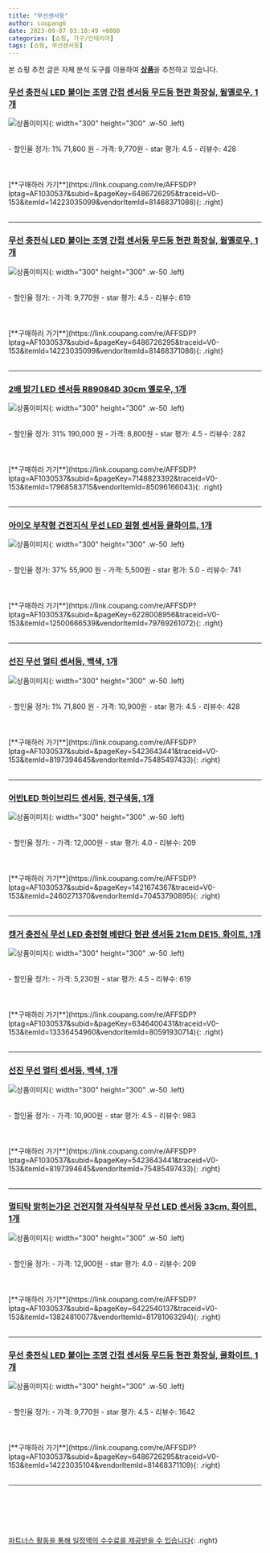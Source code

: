 ```yaml
---
title: "무선센서등"
author: coupang6
date: 2023-09-07 03:10:49 +0800
categories: [쇼핑, 가구/인테리어]
tags: [쇼핑, 무선센서등]
---
```


본 쇼핑 추천 글은 자체 분석 도구를 이용하여 [**상품**](https://link.coupang.com/a/bao1ui)을 추천하고 있습니다.

### [무선 충전식 LED 붙이는 조명 간접 센서등 무드등 현관 화장실, 웜옐로우, 1개](https://link.coupang.com/re/AFFSDP?lptag=AF1030537&subid=&pageKey=6486726295&traceid=V0-153&itemId=14223035099&vendorItemId=81468371086)

![상품이미지](https://thumbnail10.coupangcdn.com/thumbnails/remote/230x230ex/image/retail/images/8931891198918750-9ed68cbf-15c0-4461-abc3-51800e6cb898.jpg){: width="300" height="300" .w-50 .left}


<br>
- 할인율 정가: 1%  71,800   원
- 가격: 9,770원
- star 평가: 4.5
- 리뷰수: 428
<br>
<br>
<br>
<br>
[**구매하러 가기**](https://link.coupang.com/re/AFFSDP?lptag=AF1030537&subid=&pageKey=6486726295&traceid=V0-153&itemId=14223035099&vendorItemId=81468371086){: .right}
<br>
<br>

---

### [무선 충전식 LED 붙이는 조명 간접 센서등 무드등 현관 화장실, 웜옐로우, 1개](https://link.coupang.com/re/AFFSDP?lptag=AF1030537&subid=&pageKey=6486726295&traceid=V0-153&itemId=14223035099&vendorItemId=81468371086)

![상품이미지](https://thumbnail10.coupangcdn.com/thumbnails/remote/230x230ex/image/retail/images/8931891198918750-9ed68cbf-15c0-4461-abc3-51800e6cb898.jpg){: width="300" height="300" .w-50 .left}


<br>
- 할인율 정가: 
- 가격: 9,770원
- star 평가: 4.5
- 리뷰수: 619
<br>
<br>
<br>
<br>
[**구매하러 가기**](https://link.coupang.com/re/AFFSDP?lptag=AF1030537&subid=&pageKey=6486726295&traceid=V0-153&itemId=14223035099&vendorItemId=81468371086){: .right}
<br>
<br>

---

### [2배 밝기 LED 센서등 R89084D 30cm 옐로우, 1개](https://link.coupang.com/re/AFFSDP?lptag=AF1030537&subid=&pageKey=7148823392&traceid=V0-153&itemId=17968583715&vendorItemId=85096166043)

![상품이미지](https://thumbnail10.coupangcdn.com/thumbnails/remote/230x230ex/image/vendor_inventory/06fb/2ebdcc7797d07a489a2501b5cf20ee04adfb3ea232f3c733cd77e02c2e6c.jpg){: width="300" height="300" .w-50 .left}


<br>
- 할인율 정가: 31%  190,000   원
- 가격: 8,800원
- star 평가: 4.5
- 리뷰수: 282
<br>
<br>
<br>
<br>
[**구매하러 가기**](https://link.coupang.com/re/AFFSDP?lptag=AF1030537&subid=&pageKey=7148823392&traceid=V0-153&itemId=17968583715&vendorItemId=85096166043){: .right}
<br>
<br>

---

### [아이오 부착형 건전지식 무선 LED 원형 센서등 쿨화이트, 1개](https://link.coupang.com/re/AFFSDP?lptag=AF1030537&subid=&pageKey=6228008956&traceid=V0-153&itemId=12500666539&vendorItemId=79769261072)

![상품이미지](https://thumbnail6.coupangcdn.com/thumbnails/remote/230x230ex/image/retail/images/2021/12/10/10/2/1327c42f-53a8-4dba-934a-471679839572.jpg){: width="300" height="300" .w-50 .left}


<br>
- 할인율 정가: 37%  55,900   원
- 가격: 5,500원
- star 평가: 5.0
- 리뷰수: 741
<br>
<br>
<br>
<br>
[**구매하러 가기**](https://link.coupang.com/re/AFFSDP?lptag=AF1030537&subid=&pageKey=6228008956&traceid=V0-153&itemId=12500666539&vendorItemId=79769261072){: .right}
<br>
<br>

---

### [선진 무선 멀티 센서등, 백색, 1개](https://link.coupang.com/re/AFFSDP?lptag=AF1030537&subid=&pageKey=5423643441&traceid=V0-153&itemId=8197394645&vendorItemId=75485497433)

![상품이미지](https://thumbnail6.coupangcdn.com/thumbnails/remote/230x230ex/image/rs_quotation_api/kpthtdul/3d36e4457c9446a0ad071201865e3c8f.JPG){: width="300" height="300" .w-50 .left}


<br>
- 할인율 정가: 1%  71,800   원
- 가격: 10,900원
- star 평가: 4.5
- 리뷰수: 428
<br>
<br>
<br>
<br>
[**구매하러 가기**](https://link.coupang.com/re/AFFSDP?lptag=AF1030537&subid=&pageKey=5423643441&traceid=V0-153&itemId=8197394645&vendorItemId=75485497433){: .right}
<br>
<br>

---

### [어반LED 하이브리드 센서등, 전구색등, 1개](https://link.coupang.com/re/AFFSDP?lptag=AF1030537&subid=&pageKey=1421674367&traceid=V0-153&itemId=2460271370&vendorItemId=70453790895)

![상품이미지](https://thumbnail9.coupangcdn.com/thumbnails/remote/230x230ex/image/retail/images/2020/03/26/11/9/9a2243b4-70c4-41bd-99d3-9c9496a4525c.jpg){: width="300" height="300" .w-50 .left}


<br>
- 할인율 정가: 
- 가격: 12,000원
- star 평가: 4.0
- 리뷰수: 209
<br>
<br>
<br>
<br>
[**구매하러 가기**](https://link.coupang.com/re/AFFSDP?lptag=AF1030537&subid=&pageKey=1421674367&traceid=V0-153&itemId=2460271370&vendorItemId=70453790895){: .right}
<br>
<br>

---

### [캥거 충전식 무선 LED 충전형 베란다 현관 센서등 21cm DE15, 화이트, 1개](https://link.coupang.com/re/AFFSDP?lptag=AF1030537&subid=&pageKey=6346400431&traceid=V0-153&itemId=13336454960&vendorItemId=80591930714)

![상품이미지](https://thumbnail7.coupangcdn.com/thumbnails/remote/230x230ex/image/retail/images/2022/02/17/14/3/f0e2fd2c-109a-4776-b185-964cc7418742.jpg){: width="300" height="300" .w-50 .left}


<br>
- 할인율 정가: 
- 가격: 5,230원
- star 평가: 4.5
- 리뷰수: 619
<br>
<br>
<br>
<br>
[**구매하러 가기**](https://link.coupang.com/re/AFFSDP?lptag=AF1030537&subid=&pageKey=6346400431&traceid=V0-153&itemId=13336454960&vendorItemId=80591930714){: .right}
<br>
<br>

---

### [선진 무선 멀티 센서등, 백색, 1개](https://link.coupang.com/re/AFFSDP?lptag=AF1030537&subid=&pageKey=5423643441&traceid=V0-153&itemId=8197394645&vendorItemId=75485497433)

![상품이미지](https://thumbnail6.coupangcdn.com/thumbnails/remote/230x230ex/image/rs_quotation_api/kpthtdul/3d36e4457c9446a0ad071201865e3c8f.JPG){: width="300" height="300" .w-50 .left}


<br>
- 할인율 정가: 
- 가격: 10,900원
- star 평가: 4.5
- 리뷰수: 983
<br>
<br>
<br>
<br>
[**구매하러 가기**](https://link.coupang.com/re/AFFSDP?lptag=AF1030537&subid=&pageKey=5423643441&traceid=V0-153&itemId=8197394645&vendorItemId=75485497433){: .right}
<br>
<br>

---

### [멀티탁 밝히는가온 건전지형 자석식부착 무선 LED 센서등 33cm, 화이트, 1개](https://link.coupang.com/re/AFFSDP?lptag=AF1030537&subid=&pageKey=6422540137&traceid=V0-153&itemId=13824810077&vendorItemId=81781063294)

![상품이미지](https://thumbnail6.coupangcdn.com/thumbnails/remote/230x230ex/image/rs_quotation_api/fdjjdth6/c35e96ad86e249ba87067b0c9931830b.jpg){: width="300" height="300" .w-50 .left}


<br>
- 할인율 정가: 
- 가격: 12,900원
- star 평가: 4.0
- 리뷰수: 209
<br>
<br>
<br>
<br>
[**구매하러 가기**](https://link.coupang.com/re/AFFSDP?lptag=AF1030537&subid=&pageKey=6422540137&traceid=V0-153&itemId=13824810077&vendorItemId=81781063294){: .right}
<br>
<br>

---

### [무선 충전식 LED 붙이는 조명 간접 센서등 무드등 현관 화장실, 쿨화이트, 1개](https://link.coupang.com/re/AFFSDP?lptag=AF1030537&subid=&pageKey=6486726295&traceid=V0-153&itemId=14223035104&vendorItemId=81468371109)

![상품이미지](https://thumbnail8.coupangcdn.com/thumbnails/remote/230x230ex/image/retail/images/295049835762741-5c4ec157-e380-4f2b-ab6d-0e58ece23d96.jpg){: width="300" height="300" .w-50 .left}


<br>
- 할인율 정가: 
- 가격: 9,770원
- star 평가: 4.5
- 리뷰수: 1642
<br>
<br>
<br>
<br>
[**구매하러 가기**](https://link.coupang.com/re/AFFSDP?lptag=AF1030537&subid=&pageKey=6486726295&traceid=V0-153&itemId=14223035104&vendorItemId=81468371109){: .right}
<br>
<br>

---
<br><br><br><br><br> [파트너스 활동을 통해 일정액의 수수료를 제공받을 수 있습니다](https://link.coupang.com/a/bao1ui){: .right}